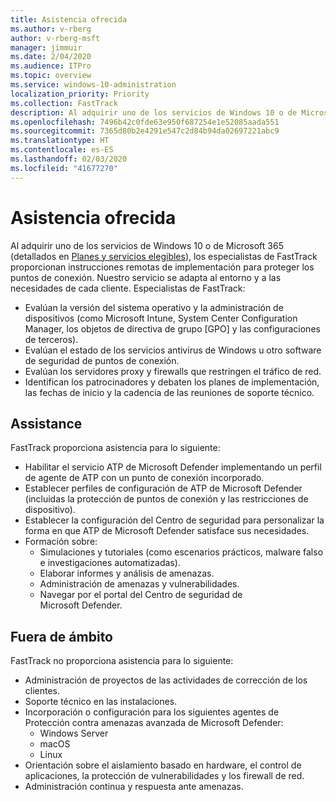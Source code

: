 ```yaml
---
title: Asistencia ofrecida
ms.author: v-rberg
author: v-rberg-msft
manager: jimmuir
ms.date: 2/04/2020
ms.audience: ITPro
ms.topic: overview
ms.service: windows-10-administration
localization_priority: Priority
ms.collection: FastTrack
description: Al adquirir uno de los servicios de Windows 10 o de Microsoft 365, los especialistas de FastTrack proporcionan instrucciones remotas de implementación para proteger los puntos de conexión. Nuestro servicio se adapta al entorno y a las necesidades de cada cliente.
ms.openlocfilehash: 7496b42c0fde63e950f687254e1e52085aada551
ms.sourcegitcommit: 7365d80b2e4291e547c2d84b94da02697221abc9
ms.translationtype: HT
ms.contentlocale: es-ES
ms.lasthandoff: 02/03/2020
ms.locfileid: "41677270"
---
```

# <a name="assistance-offered"></a>Asistencia ofrecida  

Al adquirir uno de los servicios de Windows 10 o de Microsoft 365 (detallados en [Planes y servicios elegibles](M365-eligible-services-and-plans.md)), los especialistas de FastTrack proporcionan instrucciones remotas de implementación para proteger los puntos de conexión. Nuestro servicio se adapta al entorno y a las necesidades de cada cliente. Especialistas de FastTrack:
- Evalúan la versión del sistema operativo y la administración de dispositivos (como Microsoft Intune, System Center Configuration Manager, los objetos de directiva de grupo [GPO] y las configuraciones de terceros).
- Evalúan el estado de los servicios antivirus de Windows u otro software de seguridad de puntos de conexión.
- Evalúan los servidores proxy y firewalls que restringen el tráfico de red.
- Identifican los patrocinadores y debaten los planes de implementación, las fechas de inicio y la cadencia de las reuniones de soporte técnico.

## <a name="assistance"></a>Assistance

FastTrack proporciona asistencia para lo siguiente:
- Habilitar el servicio ATP de Microsoft Defender implementando un perfil de agente de ATP con un punto de conexión incorporado.
- Establecer perfiles de configuración de ATP de Microsoft Defender (incluidas la protección de puntos de conexión y las restricciones de dispositivo).
- Establecer la configuración del Centro de seguridad para personalizar la forma en que ATP de Microsoft Defender satisface sus necesidades.
- Formación sobre:
    - Simulaciones y tutoriales (como escenarios prácticos, malware falso e investigaciones automatizadas).
    - Elaborar informes y análisis de amenazas.
    - Administración de amenazas y vulnerabilidades.
    - Navegar por el portal del Centro de seguridad de Microsoft Defender.

## <a name="out-of-scope"></a>Fuera de ámbito

FastTrack no proporciona asistencia para lo siguiente:
- Administración de proyectos de las actividades de corrección de los clientes.
- Soporte técnico en las instalaciones.
- Incorporación o configuración para los siguientes agentes de Protección contra amenazas avanzada de Microsoft Defender:
   - Windows Server
   - macOS
   - Linux
- Orientación sobre el aislamiento basado en hardware, el control de aplicaciones, la protección de vulnerabilidades y los firewall de red.
- Administración continua y respuesta ante amenazas.

